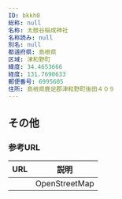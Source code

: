 ```yaml
---
ID: bkkh0
総称: null
名称: 太鼓谷稲成神社
名称読み: null
別名: null
都道府県: 島根県
区域: 津和野町
緯度: 34.4653666
経度: 131.7690633
郵便番号: 6995605
住所: 島根県鹿足郡津和野町後田４０９
---
```


## その他

### 参考URL

| URL | 説明          |
| --- | ------------- |
|     | OpenStreetMap |
